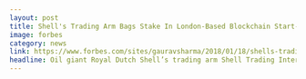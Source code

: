 ```yaml
---
layout: post
title: Shell's Trading Arm Bags Stake In London-Based Blockchain Start-Up
image: forbes
category: news
link: https://www.forbes.com/sites/gauravsharma/2018/01/18/shells-trading-arm-bags-stake-in-london-based-blockchain-start-up/#e9cd9ab213e2
headline: Oil giant Royal Dutch Shell’s trading arm Shell Trading International made a significant move into blockchain development on Thursday (18 January) by bagging a minority stake in London, U.K.-based start-up Applied Blockchain.
---
```

